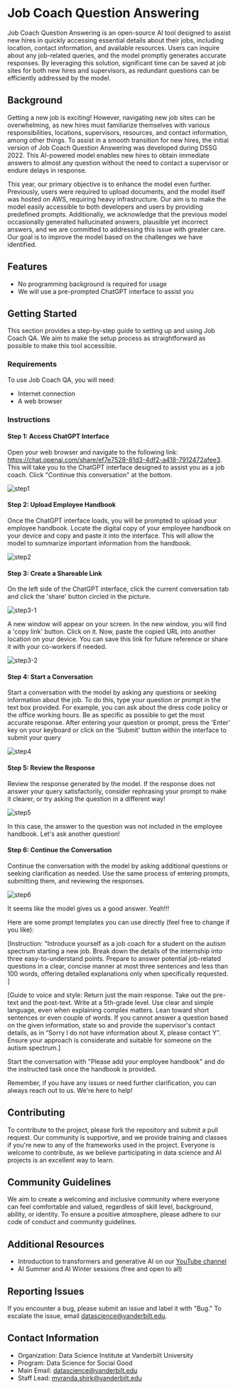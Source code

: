 # Job Coach Question Answering

Job Coach Question Answering is an open-source AI tool designed to assist new hires in quickly accessing essential details about their jobs, including location, contact information, and available resources. Users can inquire about any job-related queries, and the model promptly generates accurate responses. By leveraging this solution, significant time can be saved at job sites for both new hires and supervisors, as redundant questions can be efficiently addressed by the model.

## Background
Getting a new job is exciting! However, navigating new job sites can be overwhelming, as new hires must familiarize themselves with various responsibilities, locations, supervisors, resources, and contact information, among other things. To assist in a smooth transition for new hires, the initial version of Job Coach Question Answering was developed during DSSG 2022. This AI-powered model enables new hires to obtain immediate answers to almost any question without the need to contact a supervisor or endure delays in response.

This year, our primary objective is to enhance the model even further. Previously, users were required to upload documents, and the model itself was hosted on AWS, requiring heavy infrastructure. Our aim is to make the model easily accessible to both developers and users by providing predefined prompts. Additionally, we acknowledge that the previous model occasionally generated hallucinated answers, plausible yet incorrect answers, and we are committed to addressing this issue with greater care. Our goal is to improve the model based on the challenges we have identified.


## Features

- No programming background is required for usage
- We will use a pre-prompted ChatGPT interface to assist you

## Getting Started

This section provides a step-by-step guide to setting up and using Job Coach QA. We aim to make the setup process as straightforward as possible to make this tool accessible.

### Requirements
To use Job Coach QA, you will need:
- Internet connection
- A web browser

### Instructions

#### Step 1: Access ChatGPT Interface
Open your web browser and navigate to the following link: 
https://chat.openai.com/share/ef7e7528-81d3-4df2-a418-7912472afee3.
This will take you to the ChatGPT interface designed to assist you as a job coach. Click "Continue this conversation" at the bottom.

![step1](https://github.com/vanderbilt-data-science/job-coach-qa/assets/111295624/7ad5cb98-0993-47c3-88a4-3c265f0bdcd7)


#### Step 2: Upload Employee Handbook
Once the ChatGPT interface loads, you will be prompted to upload your employee handbook. Locate the digital copy of your employee handbook on your device and copy and paste it into the interface. This will allow the model to summarize important information from the handbook.

![step2](https://github.com/vanderbilt-data-science/job-coach-qa/assets/111295624/aa55d83e-292c-4546-b936-dc675bcdfb44)

#### Step 3: Create a Shareable Link
On the left side of the ChatGPT interface, click the current conversation tab and click the 'share' button circled in the picture.

![step3-1](https://github.com/vanderbilt-data-science/job-coach-qa/assets/111295624/ce1880b1-a9dd-45bf-9c19-09c087d7c13a)


A new window will appear on your screen. In the new window, you will find a 'copy link' button. Click on it. Now, paste the copied URL into another location on your device. You can save this link for future reference or share it with your co-workers if needed. 

![step3-2](https://github.com/vanderbilt-data-science/job-coach-qa/assets/111295624/790af5bb-c6c1-46b7-9e27-a5045e32bcc0)

#### Step 4: Start a Conversation
Start a conversation with the model by asking any questions or seeking information about the job. To do this, type your question or prompt in the text box provided. For example, you can ask about the dress code policy or the office working hours. Be as specific as possible to get the most accurate response. After entering your question or prompt, press the 'Enter' key on your keyboard or click on the 'Submit' button within the interface to submit your query

![step4](https://github.com/vanderbilt-data-science/job-coach-qa/assets/111295624/20b9dfbb-9a85-41f5-8dae-44949c02a83d)


#### Step 5: Review the Response
Review the response generated by the model. If the response does not answer your query satisfactorily, consider rephrasing your prompt to make it clearer, or try asking the question in a different way!

![step5](https://github.com/vanderbilt-data-science/job-coach-qa/assets/111295624/f8d69fde-2c0f-45e4-946d-3e25443146bc)

In this case, the answer to the question was not included in the employee handbook. Let's ask another question!

#### Step 6: Continue the Conversation
Continue the conversation with the model by asking additional questions or seeking clarification as needed. Use the same process of entering prompts, submitting them, and reviewing the responses.

![step6](https://github.com/vanderbilt-data-science/job-coach-qa/assets/111295624/caf27b34-5faf-45eb-8d09-7091fd8aad97)

It seems like the model gives us a good answer. Yeah!!!

Here are some prompt templates you can use directly (feel free to change if you like): 

[Instruction: 
"Introduce yourself as a job coach for a student on the autism spectrum starting a new job. Break down the details of the internship into three easy-to-understand points. Prepare to answer potential job-related questions in a clear, concise manner at most three sentences and less than 100 words, offering detailed explanations only when specifically requested. ]

[Guide to voice and style: Return just the main response. Take out the pre-text and the post-text. Write at a 5th-grade level. Use clear and simple language, even when explaining complex matters. Lean toward short sentences or even couple of words. If you cannot answer a question based on the given information, state so and provide the supervisor's contact details, as in “Sorry I do not have information about X, please contact Y”. Ensure your approach is considerate and suitable for someone on the autism spectrum.] 

Start the conversation with "Please add your employee handbook" and do the instructed task once the handbook is provided.

Remember, if you have any issues or need further clarification, you can always reach out to us. We're here to help!

## Contributing

To contribute to the project, please fork the repository and submit a pull request. Our community is supportive, and we provide training and classes if you're new to any of the frameworks used in the project. Everyone is welcome to contribute, as we believe participating in data science and AI projects is an excellent way to learn.

## Community Guidelines

We aim to create a welcoming and inclusive community where everyone can feel comfortable and valued, regardless of skill level, background, ability, or identity. To ensure a positive atmosphere, please adhere to our code of conduct and community guidelines.


## Additional Resources

- Introduction to transformers and generative AI on our [YouTube channel](https://www.youtube.com/channel/UC8C2_3L5gR9qLmL7rmb2BdQ)
- AI Summer and AI Winter sessions (free and open to all)

## Reporting Issues

If you encounter a bug, please submit an issue and label it with "Bug." To escalate the issue, email [datascience@vanderbilt.edu](mailto:datascience@vanderbilt.edu).

## Contact Information

- Organization: Data Science Institute at Vanderbilt University
- Program: Data Science for Social Good
- Main Email: [datascience@vanderbilt.edu](mailto:datascience@vanderbilt.edu)
- Staff Lead: [myranda.shirk@vanderbilt.edu](mailto:myranda.shirk@vanderbilt.edu)
